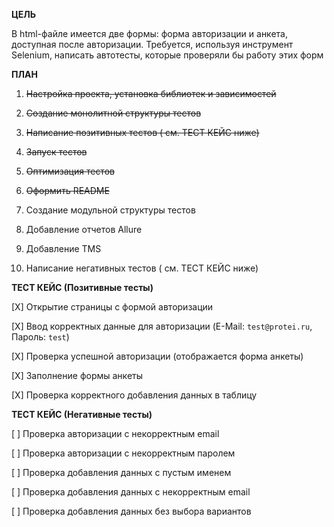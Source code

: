 **ЦЕЛЬ**

В  html-файле имеется две формы: форма авторизации и анкета, доступная после авторизации. Требуется, используя инструмент Selenium, написать автотесты, которые проверяли бы работу этих форм

**ПЛАН**

 1. ~~Настройка проекта, установка библиотек и зависимостей~~

 2. ~~Создание монолитной структуры тестов~~

 3. ~~Написание позитивных тестов ( см. ТЕСТ КЕЙС ниже)~~

 4. ~~Запуск тестов~~

 5. ~~Оптимизация тестов~~

 6. ~~Оформить README~~

 7. Создание модульной структуры тестов

 8. Добавление отчетов Allure

 9. Добавление TMS

10. Написание негативных тестов ( см. ТЕСТ КЕЙС ниже)

**ТЕСТ КЕЙС (Позитивные тесты)**

[X] Открытие страницы с формой авторизации

[X] Ввод корректных данные для авторизации (E-Mail: `test@protei.ru`, Пароль: `test`)

[X] Проверка успешной авторизации (отображается форма анкеты)

[X] Заполнение формы анкеты

[X] Проверка корректного добавления данных в таблицу

**ТЕСТ КЕЙС (Негативные тесты)**

[ ] Проверка авторизации с некорректным email

[ ] Проверка авторизации с некорректным паролем

[ ] Проверка добавления данных с пустым именем

[ ] Проверка добавления данных с некорректным email

[ ] Проверка добавления данных без выбора вариантов
